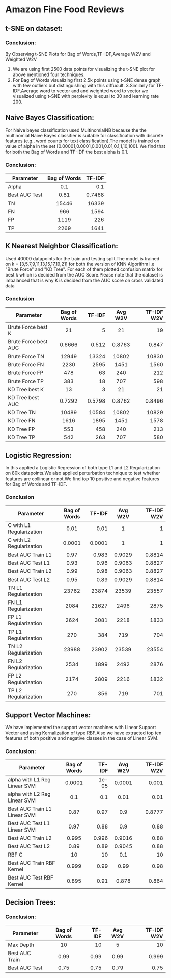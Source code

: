 # Amazon Fine Food Reviews

## t-SNE on dataset:
  ### Conclusion:
  By Observing t-SNE Plots for Bag of Words,TF-IDF,Average W2V and Weighted W2V

  1. We are using first 2500 data points for visualizing the t-SNE plot for above mentioned four techniques.
  2. For Bag of Words visualizing first 2.5k points using t-SNE dense graph with few outliers but distinguishing   with this    diffucult.
  3.Similarly for TF-IDF,Average word to vector and and weighted word to vector we visualized using t-SNE with perplexity is  equal to 30 and learning rate 200. 
  
## Naive Bayes Classification:

For Naive bayes classification used MultinomialNB because the the multinomial Naive Bayes classifier is suitable for classification with discrete features (e.g., word counts for text classification).The model is trained on value of alpha in the set [0.00001,0.0001,0.001,0.01,0.1,1,10,100]. We find that for both the Bag of Words and TF-IDF the best alpha is 0.1.

  ### Conclusion:
  | Parameter        | Bag of Words         |TF-IDF  |
| ------------- |:-------------:| -----:|
| Alpha     |  0.1  |   0.1 |
| Best AUC Test      | 0.81      |   0.7468 |
|       TN      |    15446     | 16339  |
|       FN      |     966      |  1594  |
|       FP      |     1119     |  226   |
|       TP      |     2269     |  1641  |


## K Nearest Neighbor Classification:

Used 40000 datapoints for the train and testing split.The model is trained on k = [3,5,7,9,11,13,15,17,19,21] for both the version of KNN Algorithm i.e "Brute Force" and "KD Tree". For each of them plotted confusion matrix for best k which is decided from the AUC Score.Please note that the dataset is imbalanced that is why K is decided from the AUC score on cross validated data

  ### Conclusion


  | Parameter        | Bag of Words         |TF-IDF  | Avg W2V | TF-IDF W2V|
| ------------- |:-------------:| -----:|:-------------:| -----:|
|  Brute Force best K  |      21      |   5    |    21   |   19   |
| Brute Force best AUC |    0.6666    | 0.512  |  0.8763 | 0.847  |
|    Brute Force TN    |    12949     | 13324  |  10802  | 10830  |
|    Brute Force FN    |     2230     |  2595  |   1451  |  1560  |
|    Brute Force FP    |     478      |   63   |   240   |  212   |
|    Brute Force TP    |     383      |   18   |   707   |  598   |
|    KD Tree best K    |      13      |   3    |    21   |   21   |
|   KD Tree best AUC   |    0.7292    | 0.5798 |  0.8762 | 0.8496 |
|      KD Tree TN      |    10489     | 10584  |  10802  | 10829  |
|      KD Tree FN      |     1616     |  1895  |   1451  |  1578  |
|      KD Tree FP      |     553      |  458   |   240   |  213   |
|      KD Tree TP      |     542      |  263   |   707   |  580   |


## Logistic Regression:

In this applied a Logistic Regression of both type L1 and L2 Regularization on 80k datapoints.We also applied perturbation technique to test whether features are collinear or not.We find top 10 positive and negative features for Bag of Words and TF-IDF.

### Conclusion

  | Parameter        | Bag of Words         |TF-IDF  | Avg W2V | TF-IDF W2V|
| ------------- |:-------------:| -----:|:-------------:| -----:|
| C with L1 Regularization |     0.01     |  0.01  |    1    |     1      |
| C with L2 Regularization |    0.0001    | 0.0001 |    1    |     1      |
|    Best AUC Train L1     |     0.97     | 0.983  |  0.9029 |   0.8814   |
|     Best AUC Test L1     |     0.93     |  0.96  |  0.9063 |   0.8827   |
|    Best AUC Train L2     |     0.99     |  0.98  |  0.9063 |   0.8827   |
|     Best AUC Test L2     |     0.95     |  0.89  |  0.9029 |   0.8814   |
|   TN L1 Regularization   |    23762     | 23874  |  23539  |   23557    |
|   FN L1 Regularization   |     2084     | 21627  |   2496  |    2875    |
|   FP L1 Regularization   |     2624     |  3081  |   2218  |    1833    |
|   TP L1 Regularization   |     270      |  384   |   719   |    704     |
|   TN L2 Regularization   |    23988     | 23902  |  23539  |   23554    |
|   FN L2 Regularization   |     2534     |  1899  |   2492  |    2876    |
|   FP L2 Regularization   |     2174     |  2809  |   2216  |    1832    |
|   TP L2 Regularization   |     270      |  356   |   719   |    701     |


## Support Vector Machines:

We have implemented the support vector machines with Linear Support Vector and using Kernalization of type RBF.Also we have extracted top ten features of both positive and negative classes in the case of Linear SVM.     

### Conclusion:

  | Parameter        | Bag of Words         |TF-IDF  | Avg W2V | TF-IDF W2V|
| ------------- |:-------------:| -----:|:-------------:| -----:|
| alpha with L1 Reg Linear SVM |    0.0001    | 1e-05  |  0.0001 |   0.001    |
| alpha with L2 Reg Linear SVM |     0.1      |  0.1   |   0.01  |    0.01    |
| Best AUC Train L1 Linear SVM |     0.87     |  0.97  |   0.9   |   0.8777   |
| Best AUC Test L1 Linear SVM  |     0.97     |  0.88  |   0.9   |    0.88    |
|      Best AUC Train L2       |    0.995     | 0.996  |  0.9016 |    0.88    |
|       Best AUC Test L2       |     0.89     |  0.89  |  0.9045 |    0.88    |
|            RBF C             |      10      |   10   |   0.1   |     10     |
|  Best AUC Train RBF Kernel   |    0.999     |  0.99  |   0.99  |    0.98    |
|   Best AUC Test RBF Kernel   |    0.895     |  0.91  |  0.878  |   0.864    |

## Decision Trees:

### Conclusion:

  | Parameter        | Bag of Words         |TF-IDF  | Avg W2V | TF-IDF W2V|
| ------------- |:-------------:| -----:|:-------------:| -----:|
|    Max Depth    |      10      |   10   |    5    |     10     |
| Best AUC Train  |     0.99     |  0.99  |   0.99  |   0.999    |
|  Best AUC Test  |     0.75     |  0.75  |   0.79  |    0.75    |
